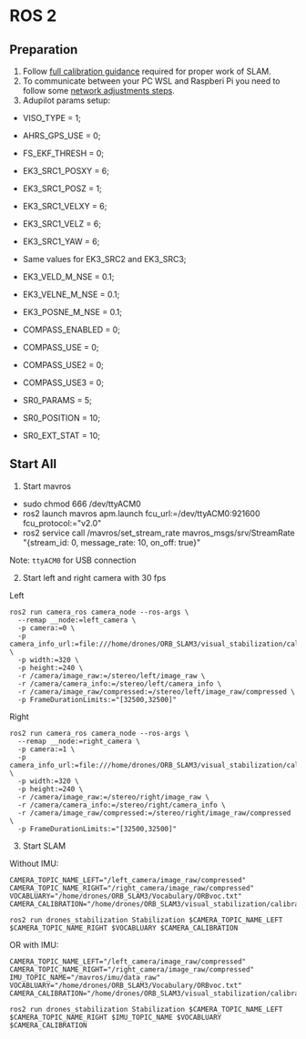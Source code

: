 # ROS 2

## Preparation

1. Follow [full calibration guidance](./calibration/README.md) required for proper work of SLAM.
2. To communicate between your PC WSL and Raspberi Pi you need to follow some [network adjustments steps](./window_network.md).
3. Adupilot params setup:
  - VISO_TYPE = 1;
  - AHRS_GPS_USE = 0;
  - FS_EKF_THRESH = 0;

  - EK3_SRC1_POSXY = 6;
  - EK3_SRC1_POSZ = 1;
  - EK3_SRC1_VELXY = 6;
  - EK3_SRC1_VELZ = 6;
  - EK3_SRC1_YAW = 6;
  - Same values for EK3_SRC2 and EK3_SRC3;

  - EK3_VELD_M_NSE = 0.1;
  - EK3_VELNE_M_NSE = 0.1;
  - EK3_POSNE_M_NSE = 0.1;
  - COMPASS_ENABLED = 0;
  - COMPASS_USE = 0;
  - COMPASS_USE2 = 0;
  - COMPASS_USE3 = 0;

  - SR0_PARAMS = 5;
  - SR0_POSITION = 10;
  - SR0_EXT_STAT = 10;

## Start All

1. Start mavros

- sudo chmod 666 /dev/ttyACM0
- ros2 launch mavros apm.launch fcu_url:=/dev/ttyACM0:921600 fcu_protocol:="v2.0"
- ros2 service call /mavros/set_stream_rate mavros_msgs/srv/StreamRate "{stream_id: 0, message_rate: 10, on_off: true}"

Note: `ttyACM0` for USB connection

2. Start left and right camera with 30 fps

Left
```
ros2 run camera_ros camera_node --ros-args \
  --remap __node:=left_camera \
  -p camera:=0 \
  -p camera_info_url:=file:///home/drones/ORB_SLAM3/visual_stabilization/calibration/left.yaml \
  -p width:=320 \
  -p height:=240 \
  -r /camera/image_raw:=/stereo/left/image_raw \
  -r /camera/camera_info:=/stereo/left/camera_info \
  -r /camera/image_raw/compressed:=/stereo/left/image_raw/compressed \
  -p FrameDurationLimits:="[32500,32500]"
```

Right
```
ros2 run camera_ros camera_node --ros-args \
  --remap __node:=right_camera \
  -p camera:=1 \
  -p camera_info_url:=file:///home/drones/ORB_SLAM3/visual_stabilization/calibration/right.yaml \
  -p width:=320 \
  -p height:=240 \
  -r /camera/image_raw:=/stereo/right/image_raw \
  -r /camera/camera_info:=/stereo/right/camera_info \
  -r /camera/image_raw/compressed:=/stereo/right/image_raw/compressed \
  -p FrameDurationLimits:="[32500,32500]"
```

3. Start SLAM

Without IMU:
```
CAMERA_TOPIC_NAME_LEFT="/left_camera/image_raw/compressed"
CAMERA_TOPIC_NAME_RIGHT="/right_camera/image_raw/compressed"
VOCABLUARY="/home/drones/ORB_SLAM3/Vocabulary/ORBvoc.txt"
CAMERA_CALIBRATION="/home/drones/ORB_SLAM3/visual_stabilization/calibration/slam_rpi5_stereo_calibration.yaml"

ros2 run drones_stabilization Stabilization $CAMERA_TOPIC_NAME_LEFT $CAMERA_TOPIC_NAME_RIGHT $VOCABLUARY $CAMERA_CALIBRATION
```

OR with IMU:
```
CAMERA_TOPIC_NAME_LEFT="/left_camera/image_raw/compressed"
CAMERA_TOPIC_NAME_RIGHT="/right_camera/image_raw/compressed"
IMU_TOPIC_NAME="/mavros/imu/data_raw"
VOCABLUARY="/home/drones/ORB_SLAM3/Vocabulary/ORBvoc.txt"
CAMERA_CALIBRATION="/home/drones/ORB_SLAM3/visual_stabilization/calibration/slam_rpi5_stereo_calibration.yaml"

ros2 run drones_stabilization Stabilization $CAMERA_TOPIC_NAME_LEFT $CAMERA_TOPIC_NAME_RIGHT $IMU_TOPIC_NAME $VOCABLUARY $CAMERA_CALIBRATION
```
